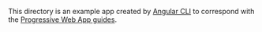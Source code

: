 This directory is an example app created by [Angular CLI](https://cli.angular.io)
to correspond with the [Progressive Web App guides](../guides/cli-setup.md).
